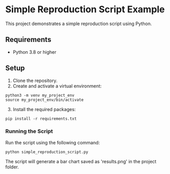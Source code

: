 # Simple Reproduction Script Example

This project demonstrates a simple reproduction script using Python.

## Requirements

- Python 3.8 or higher

## Setup

1. Clone the repository.
2. Create and activate a virtual environment:
```
python3 -m venv my_project_env
source my_project_env/bin/activate
```
3. Install the required packages:
```
pip install -r requirements.txt
```
### Running the Script

Run the script using the following command:
``` 
python simple_reproduction_script.py
```

The script will generate a bar chart saved as 'results.png' in the project folder.
